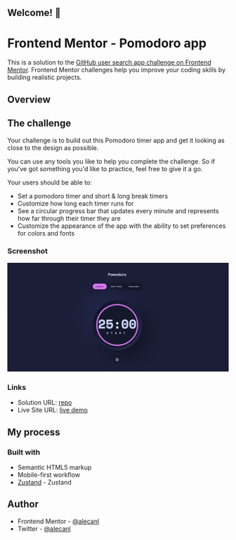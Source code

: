 ## Welcome! 👋

# Frontend Mentor - Pomodoro app

This is a solution to
the [GitHub user search app challenge on Frontend Mentor](https://www.frontendmentor.io/challenges/github-user-search-app-Q09YOgaH6).
Frontend Mentor challenges help you improve your coding skills by building realistic projects.

## Overview

## The challenge

Your challenge is to build out this Pomodoro timer app and get it looking as close to the design as possible.

You can use any tools you like to help you complete the challenge. So if you've got something you'd like to practice,
feel free to give it a go.

Your users should be able to:

- Set a pomodoro timer and short & long break timers
- Customize how long each timer runs for
- See a circular progress bar that updates every minute and represents how far through their timer they are
- Customize the appearance of the app with the ability to set preferences for colors and fonts

### Screenshot

![demo](./public/assets/images/pomodoro.png)

### Links

- Solution URL: [repo](https://github.com/AlecANL/pomodoro-v1)
- Live Site URL: [live demo](https://pomodoro-app-v2.netlify.app/)

## My process

### Built with

- Semantic HTML5 markup
- Mobile-first workflow
- [Zustand](https://zustand-demo.pmnd.rs/) - Zustand

## Author

- Frontend Mentor - [@alecanl](https://www.frontendmentor.io/profile/alecanl)
- Twitter - [@alecanl](https://www.twitter.com/alecanl)
